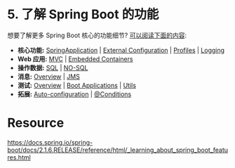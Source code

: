 # 5. 了解 Spring Boot 的功能



想要了解更多 Spring Boot 核心的功能细节? [可以阅读下面的内容](https://docs.spring.io/spring-boot/docs/2.1.6.RELEASE/reference/html/boot-features.html):

 

- **核心功能:** [SpringApplication](https://docs.spring.io/spring-boot/docs/2.1.6.RELEASE/reference/html/boot-features-spring-application.html) | [External Configuration](https://docs.spring.io/spring-boot/docs/2.1.6.RELEASE/reference/html/boot-features-external-config.html) | [Profiles](https://docs.spring.io/spring-boot/docs/2.1.6.RELEASE/reference/html/boot-features-profiles.html) | [Logging](https://docs.spring.io/spring-boot/docs/2.1.6.RELEASE/reference/html/boot-features-logging.html)
- **Web 应用:** [MVC](https://docs.spring.io/spring-boot/docs/2.1.6.RELEASE/reference/html/boot-features-developing-web-applications.html#boot-features-spring-mvc) | [Embedded Containers](https://docs.spring.io/spring-boot/docs/2.1.6.RELEASE/reference/html/boot-features-developing-web-applications.html#boot-features-embedded-container)
- **操作数据:** [SQL](https://docs.spring.io/spring-boot/docs/2.1.6.RELEASE/reference/html/boot-features-sql.html) | [NO-SQL](https://docs.spring.io/spring-boot/docs/2.1.6.RELEASE/reference/html/boot-features-nosql.html)
- **消息:** [Overview](https://docs.spring.io/spring-boot/docs/2.1.6.RELEASE/reference/html/boot-features-messaging.html) | [JMS](https://docs.spring.io/spring-boot/docs/2.1.6.RELEASE/reference/html/boot-features-messaging.html#boot-features-jms) 
- **测试:** [Overview](https://docs.spring.io/spring-boot/docs/2.1.6.RELEASE/reference/html/boot-features-testing.html) | [Boot Applications](https://docs.spring.io/spring-boot/docs/2.1.6.RELEASE/reference/html/boot-features-testing.html#boot-features-testing-spring-boot-applications) | [Utils](https://docs.spring.io/spring-boot/docs/2.1.6.RELEASE/reference/html/boot-features-testing.html#boot-features-test-utilities) 
- **拓展:** [Auto-configuration](https://docs.spring.io/spring-boot/docs/2.1.6.RELEASE/reference/html/boot-features-developing-auto-configuration.html) | [@Conditions](https://docs.spring.io/spring-boot/docs/2.1.6.RELEASE/reference/html/boot-features-developing-auto-configuration.html#boot-features-condition-annotations)









# Resource

https://docs.spring.io/spring-boot/docs/2.1.6.RELEASE/reference/html/_learning_about_spring_boot_features.html